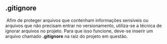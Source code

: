 ## .gitignore

​	Afim de proteger arquivos que contenham informações sensíveis ou arquivos que não precisam entrar no versionamento, utiliza-se a técnica de ignorar arquivos no projeto. Para que isso funcione, deve-se inserir um arquivo chamado **.gitignore** na raiz do projeto em questão.

